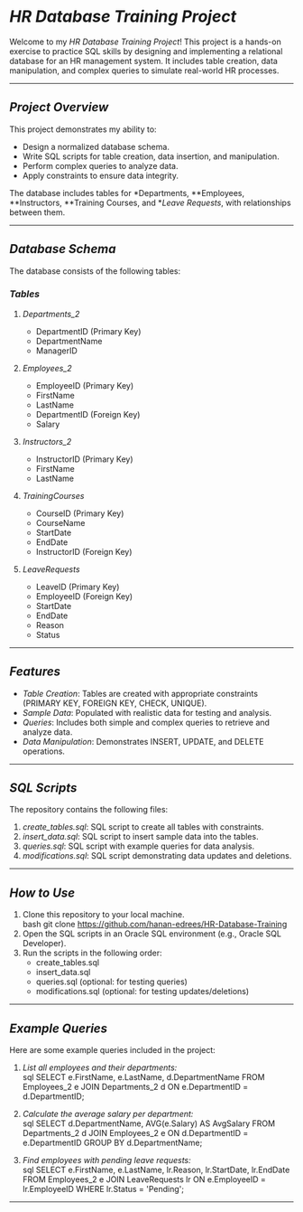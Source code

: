 # *HR Database Training Project*  

Welcome to my *HR Database Training Project*! This project is a hands-on exercise to practice SQL skills by designing and implementing a relational database for an HR management system. It includes table creation, data manipulation, and complex queries to simulate real-world HR processes.  

---

## *Project Overview*  
This project demonstrates my ability to:  
- Design a normalized database schema.  
- Write SQL scripts for table creation, data insertion, and manipulation.  
- Perform complex queries to analyze data.  
- Apply constraints to ensure data integrity.  

The database includes tables for *Departments, **Employees, **Instructors, **Training Courses, and **Leave Requests*, with relationships between them.  

---

## *Database Schema*  
The database consists of the following tables:  

### *Tables*  
1. *Departments_2*  
   - DepartmentID (Primary Key)  
   - DepartmentName  
   - ManagerID  

2. *Employees_2*  
   - EmployeeID (Primary Key)  
   - FirstName  
   - LastName  
   - DepartmentID (Foreign Key)  
   - Salary  

3. *Instructors_2*  
   - InstructorID (Primary Key)  
   - FirstName  
   - LastName  

4. *TrainingCourses*  
   - CourseID (Primary Key)  
   - CourseName  
   - StartDate  
   - EndDate  
   - InstructorID (Foreign Key)  

5. *LeaveRequests*  
   - LeaveID (Primary Key)  
   - EmployeeID (Foreign Key)  
   - StartDate  
   - EndDate  
   - Reason  
   - Status  

---

## *Features*  
- *Table Creation*: Tables are created with appropriate constraints (PRIMARY KEY, FOREIGN KEY, CHECK, UNIQUE).  
- *Sample Data*: Populated with realistic data for testing and analysis.  
- *Queries*: Includes both simple and complex queries to retrieve and analyze data.  
- *Data Manipulation*: Demonstrates INSERT, UPDATE, and DELETE operations.  

---

## *SQL Scripts*  
The repository contains the following files:  
1. *create_tables.sql*: SQL script to create all tables with constraints.  
2. *insert_data.sql*: SQL script to insert sample data into the tables.  
3. *queries.sql*: SQL script with example queries for data analysis.  
4. *modifications.sql*: SQL script demonstrating data updates and deletions.  

---

## *How to Use*  
1. Clone this repository to your local machine.  
   bash
   git clone https://github.com/hanan-edrees/HR-Database-Training   
2. Open the SQL scripts in an Oracle SQL environment (e.g., Oracle SQL Developer).  
3. Run the scripts in the following order:  
   - create_tables.sql  
   - insert_data.sql  
   - queries.sql (optional: for testing queries)  
   - modifications.sql (optional: for testing updates/deletions)  

---

## *Example Queries*  
Here are some example queries included in the project:  

1. *List all employees and their departments:*  
   sql
   SELECT e.FirstName, e.LastName, d.DepartmentName
   FROM Employees_2 e
   JOIN Departments_2 d ON e.DepartmentID = d.DepartmentID;
   

2. *Calculate the average salary per department:*  
   sql
   SELECT d.DepartmentName, AVG(e.Salary) AS AvgSalary
   FROM Departments_2 d
   JOIN Employees_2 e ON d.DepartmentID = e.DepartmentID
   GROUP BY d.DepartmentName;
   

3. *Find employees with pending leave requests:*  
   sql
   SELECT e.FirstName, e.LastName, lr.Reason, lr.StartDate, lr.EndDate
   FROM Employees_2 e
   JOIN LeaveRequests lr ON e.EmployeeID = lr.EmployeeID
   WHERE lr.Status = 'Pending';
   
---
